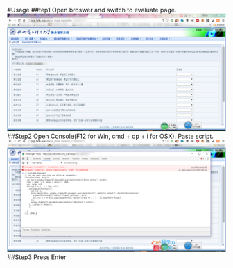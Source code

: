 #Usage
##tep1
Open broswer and switch to evaluate page.
![evaluate page](assets/img/jxgl.png)
##Step2
Open Console(F12 for Win, cmd + op + i for OSX).
Paste script.
![script](assets/img/console.png)
##Step3
Press Enter
